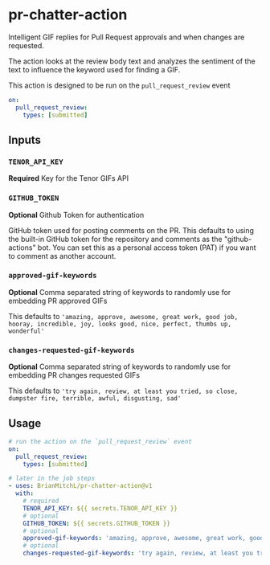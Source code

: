 # pr-chatter-action

Intelligent GIF replies for Pull Request approvals and when changes are
requested.

The action looks at the review body text and analyzes the sentiment of the
text to influence the keyword used for finding a GIF.

This action is designed to be run on the `pull_request_review` event

```yaml
on:
  pull_request_review:
    types: [submitted]
```

## Inputs

### `TENOR_API_KEY`

**Required** Key for the Tenor GIFs API

### `GITHUB_TOKEN`

**Optional** Github Token for authentication

GitHub token used for posting comments on the PR. This defaults
to using the built-in GitHub token for the repository and comments
as the "github-actions" bot. You can set this as a personal access
token (PAT) if you want to comment as another account.

### `approved-gif-keywords`

**Optional** Comma separated string of keywords to randomly use for embedding
PR approved GIFs

This defaults to `'amazing, approve, awesome, great work, good job, hooray, incredible, joy, looks good, nice, perfect, thumbs up, wonderful'`

### `changes-requested-gif-keywords`

**Optional** Comma separated string of keywords to randomly use for embedding
PR changes requested GIFs

This defaults to `'try again, review, at least you tried, so close, dumpster fire, terrible, awful, disgusting, sad'`

## Usage

```yaml
# run the action on the `pull_request_review` event
on:
  pull_request_review:
    types: [submitted]

# later in the job steps
- uses: BrianMitchL/pr-chatter-action@v1
  with:
    # required
    TENOR_API_KEY: ${{ secrets.TENOR_API_KEY }}
    # optional
    GITHUB_TOKEN: ${{ secrets.GITHUB_TOKEN }}
    # optional
    approved-gif-keywords: 'amazing, approve, awesome, great work, good job, hooray, incredible, joy, looks good, nice, perfect, thumbs up, wonderful'
    # optional
    changes-requested-gif-keywords: 'try again, review, at least you tried, so close, dumpster fire, terrible, awful, disgusting, sad'
```
